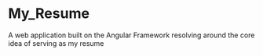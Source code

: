 # My_Resume
A web application built on the Angular Framework resolving around the core idea of serving as my resume
